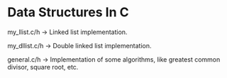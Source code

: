 # Data Structures In C

  my_llist.c/h  -> Linked list implementation.
  
  my_dllist.c/h -> Double linked list implementation.
  
  general.c/h   -> Implementation of some algorithms, like greatest common divisor, square root, etc.
